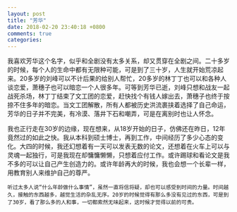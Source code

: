 ```yaml
---
layout: post
title: "芳华"
date: 2018-02-20 23:40:18 +0800
comments: true
categories: 
---
```

   我喜欢芳华这个名字，似乎和全剧没有太多关系，却又贯穿在全剧之间。二十多岁的时候，每个人的生命中都有无限种可能，可是到了三十岁，人生就开始荒凉起来。20多岁的刘峰可以不计后果的给别人帮忙，20多岁的林丁丁也可以和各种人谈恋爱，萧穗子也可以暗恋一个人很多年。可等到芳华已逝，刘峰只想和战友一起战死杀场，林丁丁结束了文工团的恋爱，赶快找个有钱人嫁出去，萧穗子也终于按捺不住多年的暗恋。当文工团解散，所有人都被历史洪流裹挟着选择了自己命运，芳华的日子并不完美，有冷漠、落井下石和嘲弄，可是在离别时也让人怀念。

   我也正行走在30岁的边缘，现在想来，从18岁开始的日子，仿佛还在昨日，12年竟然过的如此之快。我从本科到硕士博士，再到工作，中间经历了多少心态的变化。大四的时候，我还幻想着有一天可以发表无数的论文，还想着在火车上可以与灵魂一起独行，可是我现在却慵慵懒懒，只想着应付工作。或许踢球和看论文是我不多的可以让自己产生创造力的。或许年龄再大的时候，我也会想一个长辈一样，用教育别人来维护自己的尊严。

    听过太多人说“什么年龄做什么事情”，虽然一直将信将疑，却也可以感受到时间的力量。时间越久，接触的东西越多，越觉生活的杂乱无序。20岁的时候觉得有那么多没有见过的东西，可是到了30岁，看了那么多的人和事，一切都索然无味起来，这时候才觉得以前的可贵。